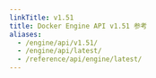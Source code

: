 ```yaml
---
linkTitle: v1.51
title: Docker Engine API v1.51 参考
aliases:
  - /engine/api/v1.51/
  - /engine/api/latest/
  - /reference/api/engine/latest/
---
```

